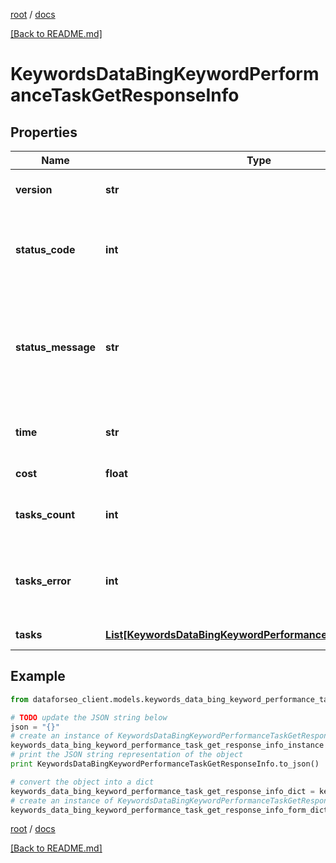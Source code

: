 [root](./../ "root") / [docs](./ "docs")

[[Back to README.md]](./../README.md "[Back to README.md]")

# KeywordsDataBingKeywordPerformanceTaskGetResponseInfo

## Properties

Name | Type | Description | Notes
------------ | ------------- | ------------- | -------------
**version** | **str** | the current version of the API | [optional]
**status_code** | **int** | general status code you can find the full list of the response codes here | [optional]
**status_message** | **str** | general informational message you can find the full list of general informational messages here | [optional]
**time** | **str** | total execution time, seconds | [optional]
**cost** | **float** | total tasks cost, USD | [optional]
**tasks_count** | **int** | the number of tasks in the tasks array | [optional]
**tasks_error** | **int** | the number of tasks in the tasks array returned with an error | [optional]
**tasks** | [**List[KeywordsDataBingKeywordPerformanceTaskGetTaskInfo]**](KeywordsDataBingKeywordPerformanceTaskGetTaskInfo.md) | array of tasks | [optional]

## Example

```python
from dataforseo_client.models.keywords_data_bing_keyword_performance_task_get_response_info import KeywordsDataBingKeywordPerformanceTaskGetResponseInfo

# TODO update the JSON string below
json = "{}"
# create an instance of KeywordsDataBingKeywordPerformanceTaskGetResponseInfo from a JSON string
keywords_data_bing_keyword_performance_task_get_response_info_instance = KeywordsDataBingKeywordPerformanceTaskGetResponseInfo.from_json(json)
# print the JSON string representation of the object
print KeywordsDataBingKeywordPerformanceTaskGetResponseInfo.to_json()

# convert the object into a dict
keywords_data_bing_keyword_performance_task_get_response_info_dict = keywords_data_bing_keyword_performance_task_get_response_info_instance.to_dict()
# create an instance of KeywordsDataBingKeywordPerformanceTaskGetResponseInfo from a dict
keywords_data_bing_keyword_performance_task_get_response_info_form_dict = keywords_data_bing_keyword_performance_task_get_response_info.from_dict(keywords_data_bing_keyword_performance_task_get_response_info_dict)
```

  

[root](./../ "root") / [docs](./ "docs")

[[Back to README.md]](./../README.md "[Back to README.md]")
